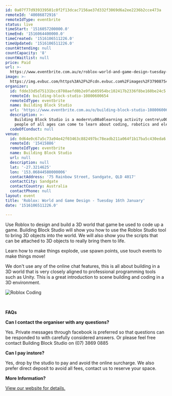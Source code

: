 ```yaml
---
id: 0a07f77d939339501c0f2f13dcac7156ae37d332f3069d6a2ee2236b2cce473a
remoteId: '40086872916'
remoteIdType: eventbrite
status: live
timeStart: '1516057200000.0'
timeEnd: '1516064400000.0'
timeCreated: '1516106511226.0'
timeUpdated: '1516106511226.0'
countAttending: null
countCapacity: '8'
countWaitlist: null
price: Paid
url: >-
  https://www.eventbrite.com.au/e/roblox-world-and-game-design-tuesday-16th-january-tickets-40086872916?aff=ebapi
image: >-
  https://img.evbuc.com/https%3A%2F%2Fcdn.evbuc.com%2Fimages%2F37908754%2F176389313197%2F1%2Foriginal.jpg?s=40b39b9174b370236984a137c57b2ac8
organizer:
  id: fdde33d5d75131bcc8708aefd0b2e9fab05954bc102417b2336f8be160be24c5
  remoteId: building-block-studio-10800600654
  remoteIdType: eventbrite
  name: Building Block Studio
  url: 'https://www.eventbrite.com.au/o/building-block-studio-10800600654'
  description: >-
    Building Block Studio is a modern\u00a0learning activity centre\u00a0where
    people of all ages can come to learn about coding, robotics and electronics.
  codeOfConduct: null
venue:
  id: 0d64e0c67a5c73a94e42f03463c882497bc78eadb211a064f1b17ba5c430eda6
  remoteId: '15415886'
  remoteIdType: eventbrite
  name: Building Block Studio
  url: null
  description: null
  lat: '-27.3214625'
  lon: '153.06844580000006'
  contactAddress: '75 Rainbow Street, Sandgate, QLD 4017'
  contactCity: Sandgate
  contactCountry: Australia
  contactPhone: null
layout: event
title: 'Roblox: World and Game Design - Tuesday 16th January'
date: '1516106511226.0'

---
```

<P>Use Roblox to design and build a 3D world that game be used to code up a game. Building Block Studio will show you how to use the Roblox Studio tool to bring 3D objects into the world. We will also show you the scripts that can be attached to 3D objects to really bring them to life.</P>
<P>Learn how to make things explode, use spawn points, use touch events to make things move!</P>
<P>We don't use any of the online chat features, this is all about building in a 3D world that is very closely aligned to professional programming tools such as Unity. This is a great introduction to scene building and coding in a 3D environment.</P>
<P><IMG ALT="Roblox Coding" SRC="https://s3-ap-southeast-2.amazonaws.com/images.buildingblockstudio.com/roblox.jpg"></P>
<P><BR></P>
<P><STRONG>FAQs</STRONG></P>
<P><STRONG>Can I contact the organiser with any questions?</STRONG></P>
<P>Yes. Private messages through facebook is preferred so that questions can be responded to with carefully considered answers. Or please feel free contact Building Block Studio on (07) 3869 0885</P>
<P><STRONG>Can I pay instore?</STRONG></P>
<P>Yes, drop by the studio to pay and avoid the online surcharge. We also prefer direct deposit to avoid all fees, contact us to reserve your space.</P>
<P><STRONG>More Information?</STRONG></P>
<P><A HREF="http://buildingblockstudio.com/pages/holiday" TARGET="_blank" REL="noreferrer noopener nofollow noopener noreferrer nofollow">View our website for details.</A></P>
<P><STRONG><BR></STRONG></P>

